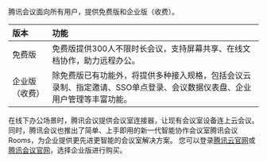 腾讯会议面向所有用户，提供免费版和企业版（收费）。


| 版本           | 功能                                                         |
| :------------- | :----------------------------------------------------------- |
| 免费版         | 免费版提供300人不限时长会议，支持屏幕共享、在线文档协作，助力远程办公。 |
| 企业版（收费） | 除免费版已有功能外，将提供多种接入规格，包括会议云录制、指定邀请、SSO单点登录、会议数据仪表盘、企业用户管理等丰富功能。 |



在线下办公场景时，腾讯会议提供会议室连接器，让现有会议室设备连上云会议。
同时，腾讯会议也推出了简单、上手即用的新一代智能协作会议室腾讯会议Rooms，为企业提供更先进更智能的会议室解决方案。
您可以登录[腾讯云官网](https://cloud.tencent.com/)或[腾讯会议官网](https://cloud.tencent.com/document/product/1095)，选择企业版进行购买。
